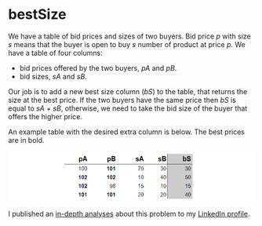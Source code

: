 # bestSize
We have a table of bid prices and sizes of two buyers. Bid price _p_ with size _s_ means that the buyer is open to buy _s_ number of product at price _p_. We have a table of four columns:

   * bid prices offered by the two buyers, _pA_ and _pB_.
   * bid sizes, _sA_ and _sB_.
   
Our job is to add a new best size column (_bS_) to the table, that returns the size at the best price. If the two buyers have the same price then _bS_ is equal to _sA + sB_, otherwise, we need to take the bid size of the buyer that offers the higher price.

An example table with the desired extra column is below. The best prices are in bold.

![Sample table](/example.png)

I published an [in-depth analyses](https://www.linkedin.com/pulse/data-analysis-example-python-q-ferenc-bodon-ph-d-/) about this problem to my [LinkedIn profile](https://www.linkedin.com/in/ferencbodon/).
